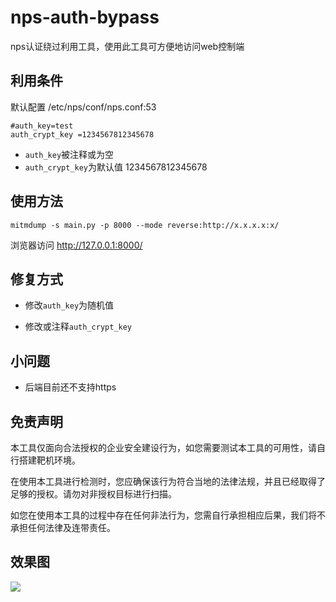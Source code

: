 # nps-auth-bypass
nps认证绕过利用工具，使用此工具可方便地访问web控制端

## 利用条件
默认配置 /etc/nps/conf/nps.conf:53
```
#auth_key=test
auth_crypt_key =1234567812345678
```
* `auth_key`被注释或为空
* `auth_crypt_key`为默认值 1234567812345678


## 使用方法
```
mitmdump -s main.py -p 8000 --mode reverse:http://x.x.x.x:x/
```
浏览器访问 http://127.0.0.1:8000/

## 修复方式
* 修改`auth_key`为随机值

* 修改或注释`auth_crypt_key`


## 小问题
* 后端目前还不支持https

## 免责声明
本工具仅面向合法授权的企业安全建设行为，如您需要测试本工具的可用性，请自行搭建靶机环境。

在使用本工具进行检测时，您应确保该行为符合当地的法律法规，并且已经取得了足够的授权。请勿对非授权目标进行扫描。

如您在使用本工具的过程中存在任何非法行为，您需自行承担相应后果，我们将不承担任何法律及连带责任。

## 效果图
![](https://user-images.githubusercontent.com/62796978/182800291-29bd912b-a06d-4069-b5d5-cc6d2e6a0b5d.png)

